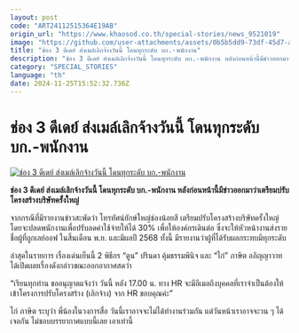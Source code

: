 ```yaml
---
layout: post
code: "ART24112515364E19AB"
origin_url: "https://www.khaosod.co.th/special-stories/news_9521019"
image: "https://github.com/user-attachments/assets/0b5b5dd9-73df-45d7-aa6c-474092310d7f"
title: "ช่อง 3 ดีเดย์ ส่งเมล์เลิกจ้างวันนี้ โดนทุกระดับ บก.-พนักงาน"
description: "ช่อง 3 ดีเดย์ ส่งเมล์เลิกจ้างวันนี้ โดนทุกระดับ บก.-พนักงาน หลังก่อนหน้านี้มีข่าวออกมาว่าเตรียมปรับโครงสร้างบริษัทครั้งใหญ่"
category: "SPECIAL_STORIES"
language: "th"
date: 2024-11-25T15:52:32.736Z
---
```


# ช่อง 3 ดีเดย์ ส่งเมล์เลิกจ้างวันนี้ โดนทุกระดับ บก.-พนักงาน

[![ช่อง 3 ดีเดย์ ส่งเมล์เลิกจ้างวันนี้ โดนทุกระดับ บก.-พนักงาน](https://www.khaosod.co.th/wpapp/uploads/2024/11/ch3.jpg "ช่อง 3 ดีเดย์ ส่งเมล์เลิกจ้างวันนี้ โดนทุกระดับ บก.-พนักงาน")](https://www.khaosod.co.th/wpapp/uploads/2024/11/ch3.jpg)

**ช่อง 3 ดีเดย์ ส่งเมล์เลิกจ้างวันนี้ โดนทุกระดับ บก.-พนักงาน หลังก่อนหน้านี้มีข่าวออกมาว่าเตรียมปรับโครงสร้างบริษัทครั้งใหญ่**

จากกรณีที่มีรายงานข่าวสะพัดว่า โทรทัศน์ยักษ์ใหญ่ช่องน้อยสี เตรียมปรับโครงสร้างบริษัทครั้งใหญ่ โดยจะปลดพนักงานเพื่อปรับลดค่าใช้จ่ายให้ได้ 30% เพื่อให้องค์กรเดินต่อ ซึ่งจะให้หัวหน้างานส่งรายชื่อผู้ที่ถูกเลย์ออฟ ในสิ้นเดือน พ.ย. และมีผลปี 2568 ทั้งนี้ มีรายงานว่าผู้ที่ได้รับผลกระทบมีทุกระดับ

ล่าสุดในรายการ เรื่องเด่นเย็นนี้ 2 พิธีกร “ตูน” ปรินดา คุ้มธรรมพินิจ และ “ไก่” ภาษิต อภิญญาวาท ได้เปิดเผยเรื่องดังกล่าวขณะออกอากาศสดว่า

“เรียนทุกท่าน ขออนุญาตแจ้งว่า วันนี้ หลัง 17.00 น. ทาง HR จะมีอีเมลถึงบุคคลที่เราจำเป็นต้องให้เข้าโครงการปรับโครงสร้าง (เลิกจ้าง) จาก HR ขอบคุณค่ะ”

ไก่ ภาษิต ระบุว่า พี่น้องในวงการสื่อ วันนี้เราอาจจะไม่ได้ทำงานร่วมกัน แต่วันหน้าเราอาจจะวน ๆ ได้เจอกัน ไม่ชอบบรรยากาศแบบนี้เลย เอาเท่านี้